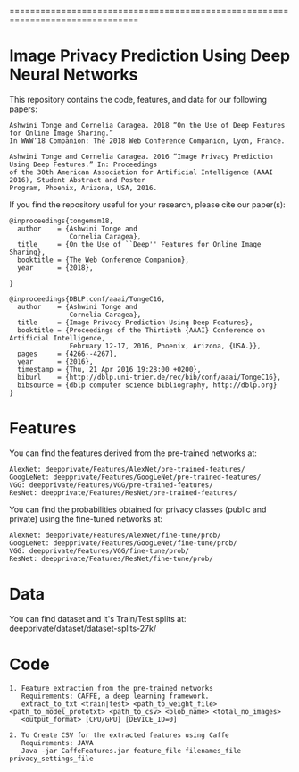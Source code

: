 ===============================================================================

# Image Privacy Prediction Using Deep Neural Networks

This repository contains the code, features, and data for our following papers:

    Ashwini Tonge and Cornelia Caragea. 2018 “On the Use of Deep Features for Online Image Sharing.”
    In WWW’18 Companion: The 2018 Web Conference Companion, Lyon, France.
    
    Ashwini Tonge and Cornelia Caragea. 2016 “Image Privacy Prediction Using Deep Features.” In: Proceedings
    of the 30th American Association for Artificial Intelligence (AAAI 2016), Student Abstract and Poster
    Program, Phoenix, Arizona, USA, 2016.    

If you find the repository useful for your research, please cite our paper(s):

    @inproceedings{tongemsm18,
      author    = {Ashwini Tonge and
                   Cornelia Caragea},
      title     = {On the Use of ``Deep'' Features for Online Image Sharing},
      booktitle = {The Web Conference Companion},
      year      = {2018},

    }
    
    @inproceedings{DBLP:conf/aaai/TongeC16,
      author    = {Ashwini Tonge and
                   Cornelia Caragea},
      title     = {Image Privacy Prediction Using Deep Features},
      booktitle = {Proceedings of the Thirtieth {AAAI} Conference on Artificial Intelligence,
                   February 12-17, 2016, Phoenix, Arizona, {USA.}},
      pages     = {4266--4267},
      year      = {2016},
      timestamp = {Thu, 21 Apr 2016 19:28:00 +0200},
      biburl    = {http://dblp.uni-trier.de/rec/bib/conf/aaai/TongeC16},
      bibsource = {dblp computer science bibliography, http://dblp.org}
    }
    
    
# Features

You can find the features derived from the pre-trained networks at:

    AlexNet: deepprivate/Features/AlexNet/pre-trained-features/
    GoogLeNet: deepprivate/Features/GoogLeNet/pre-trained-features/
    VGG: deepprivate/Features/VGG/pre-trained-features/
    ResNet: deepprivate/Features/ResNet/pre-trained-features/
    
You can find the probabilities obtained for privacy classes (public and private) using the fine-tuned networks at:

    AlexNet: deepprivate/Features/AlexNet/fine-tune/prob/
    GoogLeNet: deepprivate/Features/GoogLeNet/fine-tune/prob/
    VGG: deepprivate/Features/VGG/fine-tune/prob/
    ResNet: deepprivate/Features/ResNet/fine-tune/prob/
    
# Data

You can find dataset and it's Train/Test splits at: deepprivate/dataset/dataset-splits-27k/

# Code

    1. Feature extraction from the pre-trained networks 
       Requirements: CAFFE, a deep learning framework.
       extract_to_txt <train|test> <path_to_weight_file> <path_to_model_prototxt> <path_to_csv> <blob_name> <total_no_images> 
       <output_format> [CPU/GPU] [DEVICE_ID=0]
       
    2. To Create CSV for the extracted features using Caffe
       Requirements: JAVA
       Java -jar CaffeFeatures.jar feature_file filenames_file privacy_settings_file 


